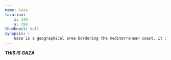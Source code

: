 ```yaml
---
name: Gaza
location:
    x: 340
    y: 390
thumbnail: null
synopsis: |
    Gaza is a geographical area bordering the mediterranean coast. It is completely surrounded by a wall on three sides, and a nautical blockade on the coastline. The population of Gaza is 1.86 million people and this region is commonly referred to as the largest open air jail in the world. 
---
```

***THIS IS GAZA***
